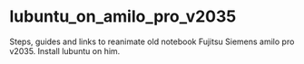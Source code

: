 # lubuntu_on_amilo_pro_v2035
Steps, guides and links to reanimate old notebook Fujitsu Siemens amilo pro v2035. Install lubuntu on him.
